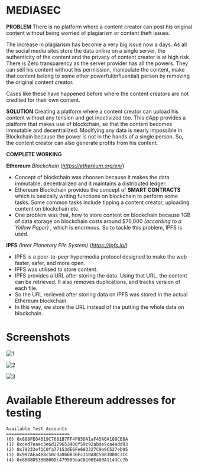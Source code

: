 # MEDIASEC

**PROBLEM**
There is no platform where a content creator can post his original content without being worried of plagiarism or content theft issues.

The increase in plagiarism has become a very big issue now a days. As all the social media sites store the data online on a single server, the authenticity of the content and the privacy of content creator is at high risk. There is Zero transparency as the server provider has all the powers. They can sell his content without his permission, manipulate the content, make that content belong to some other powerful(influential) person by removing the original content creator.

Cases like these have happened before where the content creators are not credited for their own content.


**SOLUTION**
Creating a platform where a content creator can upload his content without any tension and get incetivized too. This dApp provides a platform that makes use of blockchain, so that the content becomes immutable and decentralized. Modifying any data is nearly impossible in Blockchain because the power is not in the hands of a single person. So, the content creator can also generate profits from his content.


**COMPLETE WORKING**

**Ethereum** *Blockchain* (*https://ethereum.org/en/*)

- Concept of blockchain was choosen because it makes the data immutable, decentralized and it maintains a distributed ledger.
- Ethereum Blockchain provides the concept of **SMART CONTRACTS** which is basically writing functions on blockchain to perform some tasks. Some common tasks include tipping a content creator, uploading content on blockchain etc.
- One problem was that, how to store content on blockchain because 1GB of data storage on blockchain costs around $76,000 *(according to a Yellow Paper)* , which is enormous. So to tackle this problem, IPFS is used.


**IPFS** *(Inter Planetary File System)*  (*https://ipfs.io/*)

- IPFS is a peer-to-peer hypermedia protocol designed to make the web faster, safer, and more open.
- IPFS was utilised to store content.
- IPFS provides a URL after storing the data. Using that URL, the content can be retrieved. It also removes duplications, and tracks version of each file.
- So the URL recieved after storing data on IPFS was stored in the actual Ethereum blockchain. 
- In this way, we store the URL instead of the putting the whole data on blockchain.
 

# Screenshots

![1](https://user-images.githubusercontent.com/40406851/72020009-d3e68200-3290-11ea-8085-cd861578244e.PNG)

![2](https://user-images.githubusercontent.com/40406851/72020065-f082ba00-3290-11ea-85bb-0d1c942968c8.PNG)

![3](https://user-images.githubusercontent.com/40406851/72020088-01cbc680-3291-11ea-89dc-c3b8abde7ae6.PNG)


# Available Ethereum addresses for testing


```
Available Test Accounts
========================
(0) 0x888FE04619C7681B7FF4F85DA1aF45A6A189CE6A
(1) 0xced7eaec3e6d129653400f59c92abde9ca4add93
(2) 0x79233ef1C0fa77153dE6Fe683327C9e9C527eb95
(3) 0x997AEa4e8c50cda0b6B36Fc310A8C5883000C3CC
(4) 0x88080538B800Dc479509eaC6106E480A1143Cc7b
```
